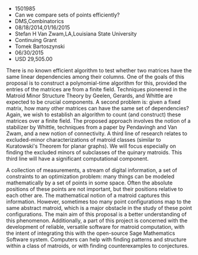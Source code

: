 
* 1501985
* Can we compare sets of points efficiently?
* DMS,Combinatorics
* 08/18/2014,01/16/2015
* Stefan H Van Zwam,LA,Louisiana State University
* Continuing Grant
* Tomek Bartoszynski
* 06/30/2015
* USD 29,505.00

There is no known efficient algorithm to test whether two matrices have the same
linear dependencies among their columns. One of the goals of this proposal is to
construct a polynomial-time algorithm for this, provided the entries of the
matrices are from a finite field. Techniques pioneered in the Matroid Minor
Structure Theory by Geelen, Gerards, and Whittle are expected to be crucial
components. A second problem is: given a fixed matrix, how many other matrices
can have the same set of dependencies? Again, we wish to establish an algorithm
to count (and construct) these matrices over a finite field. The proposed
approach involves the notion of a stabilizer by Whittle, techniques from a paper
by Pendavingh and Van Zwam, and a new notion of connectivity. A third line of
research relates to excluded-minor characterizations of matroid classes (similar
to Kuratowski's Theorem for planar graphs). We will focus especially on finding
the excluded minors of subclasses of the quinary matroids. This third line will
have a significant computational component.

A collection of measurements, a stream of digital information, a set of
constraints to an optimization problem: many things can be modeled
mathematically by a set of points in some space. Often the absolute positions of
these points are not important, but their positions relative to each other are.
The mathematical notion of a matroid captures this information. However,
sometimes too many point configurations map to the same abstract matroid, which
is a major obstacle in the study of these point configurations. The main aim of
this proposal is a better understanding of this phenomenon. Additionally, a part
of this project is concerned with the development of reliable, versatile
software for matroid computation, with the intent of integrating this with the
open-source Sage Mathematics Software system. Computers can help with finding
patterns and structure within a class of matroids, or with finding
counterexamples to conjectures.
